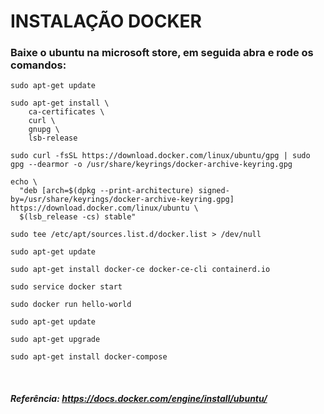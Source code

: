 # INSTALAÇÃO DOCKER

### Baixe o ubuntu na microsoft store, em seguida abra e rode os comandos:

    sudo apt-get update

```
sudo apt-get install \
    ca-certificates \
    curl \
    gnupg \
    lsb-release
```

    sudo curl -fsSL https://download.docker.com/linux/ubuntu/gpg | sudo gpg --dearmor -o /usr/share/keyrings/docker-archive-keyring.gpg

```
echo \
  "deb [arch=$(dpkg --print-architecture) signed-by=/usr/share/keyrings/docker-archive-keyring.gpg] https://download.docker.com/linux/ubuntu \
  $(lsb_release -cs) stable"
```

```
sudo tee /etc/apt/sources.list.d/docker.list > /dev/null
```

```
sudo apt-get update
```

```
sudo apt-get install docker-ce docker-ce-cli containerd.io
```

```
sudo service docker start
```

```
sudo docker run hello-world
```

```
sudo apt-get update
```

```
sudo apt-get upgrade
```

```
sudo apt-get install docker-compose
```

<br>

##### Referência: https://docs.docker.com/engine/install/ubuntu/
